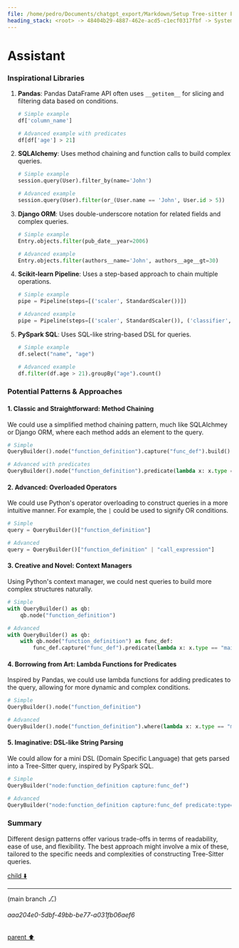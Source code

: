 ```yaml
---
file: /home/pedro/Documents/chatgpt_export/Markdown/Setup Tree-sitter Python parser.md
heading_stack: <root> -> 48404b29-4887-462e-acd5-c1ecf0317fbf -> System -> 116c69b9-0217-4c43-bedc-42dcbf0f826d -> System -> aaa2b2b9-a972-49a4-8072-387253454bc2 -> User -> 65ebe623-cb59-4071-a891-b0ecac4a7299 -> Assistant -> 3b9d8f44-31ea-4a18-a85c-2144c2c1c659 -> Tool -> 74a3cf29-c1fc-4242-817b-f8e9f83315ef -> Assistant -> 8801ae9a-ded1-475a-a3e9-bd817697ad99 -> Tool -> 133fb8b4-7853-4484-b203-3efbc6ed24b1 -> Assistant -> aaa293e9-a16a-4dcb-bf1e-e1a857731e97 -> User -> 953ccdca-be2f-4765-bdf5-13151dff1986 -> Assistant -> 9f67d0a5-d0f4-44e9-8fa7-40963c60e88f -> Tool -> 4dc004ce-1401-4ffc-871d-bd967d2f63a9 -> Assistant -> 99984851-9314-483f-a2a3-126c895dec19 -> Assistant -> da744ba2-ecd2-4dc0-8655-fa8aaee2bf9b -> Tool -> 15f61e74-54fd-47d9-8008-f0d889bf12b7 -> Assistant -> aaa2d60b-338e-4152-9e50-83b6a20eff30 -> User -> de6b35bd-5bff-4de0-95b8-221d8d435c40 -> Assistant -> 4cdff389-2396-4ab1-be1d-8b1b82078b94 -> Tool -> 4cb279b0-a577-45ef-94ca-c4387df6dbab -> Assistant -> aaa2cde9-4bc5-421a-8b93-1227a5b142ce -> User -> 08eb7667-59b0-4428-bac9-03470a3c43e9 -> Assistant -> da0e3adc-f279-4bb0-8190-f613e2c89c6f -> Tool -> ea4b757d-c12b-4ea8-9576-483fac3d32d7 -> Assistant -> aaa2fadc-e768-42c3-8f1d-1e2175896635 -> User -> 0ca77f9c-ecfc-4df4-be6b-ec2c96eb4460 -> Assistant -> aaa2bf74-6601-4af7-bc2d-ab12017d2dac -> User -> 0eaa25f5-df9f-4760-8870-6c10e86e7b93 -> Assistant -> Base Classes and Data Models -> Builder Pattern -> Idiomatic Use -> Query Serialization -> Support for Complex Queries -> Convenience Functions -> DSL-like Experience -> Trade-offs and Considerations -> Conclusion -> aaa29063-77a1-4d2e-bd50-f6ee519da7f6 -> User -> e05fc06a-8b75-42da-b78a-c76514e42642 -> Assistant -> Basic Building Blocks -> Dataclasses for Basic Blocks -> Builder Pattern -> QueryBuilder Class -> Composing Complex Queries -> Example Usage -> Extending for Advanced Features -> Validating Queries -> Type Safety and Intellisense -> Summary -> aaa293aa-2e35-42a9-975e-2c60025c5c81 -> User -> e39c17cd-eb8c-44f0-921c-f747f586900f -> Assistant -> Hypothetical Usage -> API Design -> Node Construction and Capture -> Field Qualification -> Grouping and Nesting -> Anchors and Wildcards -> Predicates -> Data Structures -> Query Builder Class -> Query Validation and Building -> Summary -> aaa22527-f7af-4d58-9cde-1ff0cf27b18f -> User -> acf2e97a-76ad-4094-9e62-d942f0e2cf8f -> Assistant -> Design Goals -> Hypothetical Simplified Usage -> Simplified API Methods -> Summary -> aaa2563a-66a4-4475-8293-82669e9d763d -> User -> 20e49cad-e7d1-4e3e-bfdd-aff5bb96a9d0 -> Assistant -> Libraries for Inspiration -> Refined Hypothetical Usage with Magic Methods -> Proposed API Changes -> Summary -> aaa26d41-a02f-47e2-a819-7027c91eda12 -> User -> 31472c16-5be9-4094-9f8b-b88d11caf2a4 -> Assistant -> 1. Pandas -> Simple Example -> Advanced Example -> 2. SQLAlchemy -> Simple Example -> Advanced Example -> 3. BeautifulSoup -> Simple Example -> Advanced Example -> 4. PySpark DataFrame -> Simple Example -> Advanced Example -> 5. Dask -> Simple Example -> Advanced Example -> Incorporating into Tree-Sitter Query Builder -> `__getitem__` for Capturing Nodes -> `__getattr__` for Fields -> Lambda for Predicates -> aaa29f65-2f73-4aa5-b946-56f113d7b6fc -> User -> 8b81081e-e961-4a8b-9856-02ade024550d -> Assistant
---
```

# Assistant

### Inspirational Libraries

1. **Pandas**: Pandas DataFrame API often uses `__getitem__` for slicing and filtering data based on conditions.
    ```python
    # Simple example
    df['column_name']

    # Advanced example with predicates
    df[df['age'] > 21]
    ```

2. **SQLAlchemy**: Uses method chaining and function calls to build complex queries.
    ```python
    # Simple example
    session.query(User).filter_by(name='John')

    # Advanced example
    session.query(User).filter(or_(User.name == 'John', User.id > 5))
    ```

3. **Django ORM**: Uses double-underscore notation for related fields and complex queries.
    ```python
    # Simple example
    Entry.objects.filter(pub_date__year=2006)

    # Advanced example
    Entry.objects.filter(authors__name='John', authors__age__gt=30)
    ```

4. **Scikit-learn Pipeline**: Uses a step-based approach to chain multiple operations.
    ```python
    # Simple example
    pipe = Pipeline(steps=[('scaler', StandardScaler())])

    # Advanced example
    pipe = Pipeline(steps=[('scaler', StandardScaler()), ('classifier', RandomForestClassifier())])
    ```

5. **PySpark SQL**: Uses SQL-like string-based DSL for queries.
    ```python
    # Simple example
    df.select("name", "age")

    # Advanced example
    df.filter(df.age > 21).groupBy("age").count()
    ```

### Potential Patterns & Approaches

#### 1. Classic and Straightforward: Method Chaining

We could use a simplified method chaining pattern, much like SQLAlchmey or Django ORM, where each method adds an element to the query.

```python
# Simple
QueryBuilder().node("function_definition").capture("func_def").build()

# Advanced with predicates
QueryBuilder().node("function_definition").predicate(lambda x: x.type == "main").build()
```

#### 2. Advanced: Overloaded Operators

We could use Python's operator overloading to construct queries in a more intuitive manner. For example, the `|` could be used to signify OR conditions.

```python
# Simple
query = QueryBuilder()["function_definition"]

# Advanced
query = QueryBuilder()["function_definition" | "call_expression"]
```

#### 3. Creative and Novel: Context Managers

Using Python's context manager, we could nest queries to build more complex structures naturally.

```python
# Simple
with QueryBuilder() as qb:
    qb.node("function_definition")

# Advanced
with QueryBuilder() as qb:
    with qb.node("function_definition") as func_def:
        func_def.capture("func_def").predicate(lambda x: x.type == "main")
```

#### 4. Borrowing from Art: Lambda Functions for Predicates

Inspired by Pandas, we could use lambda functions for adding predicates to the query, allowing for more dynamic and complex conditions.

```python
# Simple
QueryBuilder().node("function_definition")

# Advanced
QueryBuilder().node("function_definition").where(lambda x: x.type == "main")
```

#### 5. Imaginative: DSL-like String Parsing

We could allow for a mini DSL (Domain Specific Language) that gets parsed into a Tree-Sitter query, inspired by PySpark SQL.

```python
# Simple
QueryBuilder("node:function_definition capture:func_def")

# Advanced
QueryBuilder("node:function_definition capture:func_def predicate:type=main")
```

### Summary

Different design patterns offer various trade-offs in terms of readability, ease of use, and flexibility. The best approach might involve a mix of these, tailored to the specific needs and complexities of constructing Tree-Sitter queries.

[child ⬇️](#aaa204e0-5dbf-49bb-be77-a031fb06aef6)

---

(main branch ⎇)
###### aaa204e0-5dbf-49bb-be77-a031fb06aef6
[parent ⬆️](#8b81081e-e961-4a8b-9856-02ade024550d)
